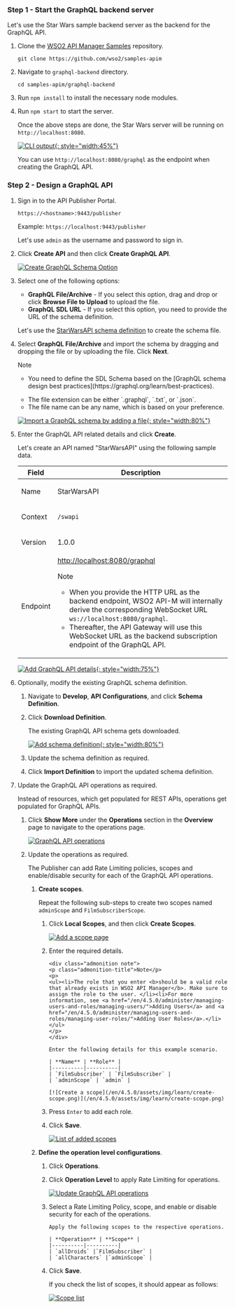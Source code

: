 
### Step 1 - Start the GraphQL backend server

Let's use the Star Wars sample backend server as the backend for the GraphQL API.

1. Clone the [WSO2 API Manager Samples](https://github.com/wso2/samples-apim) repository.

    ```
    git clone https://github.com/wso2/samples-apim

    ```

2. Navigate to `graphql-backend` directory.

    ```
    cd samples-apim/graphql-backend
    ```

3. Run `npm install` to install the necessary node modules.

4. Run `npm start` to start the server.

    Once the above steps are done, the Star Wars server will be running on `http://localhost:8080`.

    [![CLI output](/en/4.5.0/assets/img/learn/cli-output.png){: style="width:45%"}](/en/4.5.0/assets/img/learn/cli-output.png)

    You can use `http://localhost:8080/graphql` as the endpoint when creating the GraphQL API.

### Step 2 - Design a GraphQL API

1. Sign in to the API Publisher Portal.
   
    `https://<hostname>:9443/publisher` 
   
    Example: `https://localhost:9443/publisher`

    Let's use `admin` as the username and password to sign in.

2. Click **Create API** and then click **Create GraphQL API**.

     [![Create GraphQL Schema Option](/en/4.5.0/assets/img/learn/create-graphql-schema-option.png)](/en/4.5.0/assets/img/learn/create-graphql-schema-option.png)

3. Select one of the following options:

	* **GraphQL File/Archive** - If you select this option, drag and drop or click **Browse File to Upload** to upload the file.
	* **GraphQL SDL URL** - If you select this option, you need to provide the URL of the schema definition.

    Let's use the [StarWarsAPI schema definition](/en/4.5.0/assets/attachments/learn/schema_graphql.graphql) to create the schema file. 

4. Select **GraphQL File/Archive** and import the schema by dragging and dropping the file or by uploading the file. Click **Next**.

    <div class="admonition note">
    <p class="admonition-title">Note</p>
    <ul><li>
    <p>You need to define the SDL Schema based on the [GraphQL schema design best practices](https://graphql.org/learn/best-practices).</p></li>
    <li>The file extension can be either `.graphql`, `.txt`, or `.json`. </li><li> The file name can be any name, which is based on your preference.</li></ul>
    </div>

    [![Import a GraphQL schema by adding a file](/en/4.5.0/assets/img/learn/import-graphql-schema-via-file.png){: style="width:80%"}](/en/4.5.0/assets/img/learn/import-graphql-schema-via-file.png)
    

5. Enter the GraphQL API related details and click **Create**.
    
    Let's create an API named "StarWarsAPI" using the following sample data.

    <table>
    <thead>
    <tr class="header">
    <th><div>
    <div>
    <b>Field</b>
    </div>
    </div></th>
    <th><div>
    <div>
    <b>Description</b>
    </div>
    </div></th>
    </tr>
    </thead>
    <td >
        <p>Name</p>
    </td>
    <td>
        <p>StarWarsAPI</p>
    </td>
    </tr>
    <tr>
    <td>
        <p>Context</p>
    </td>
    <td>
        <p><code>/swapi</code></p>
    </td>
    </tr>
    <tr>
    <td>
        <p>Version</p>
    </td>
    <td>
        <p>1.0.0</p>
    </td>
    </tr>
    <tr>
    <td>
        <p>Endpoint</p>
    </td>
    <td>
        <a href="http://localhost:8080/graphql" target="_blank">http://localhost:8080/graphql</a>
            <div class="admonition note">
    <p class="admonition-title">Note</p>
    <p>
    <ul>
    <li>
    When you provide the HTTP URL as the backend endpoint, WSO2 API-M will internally derive the corresponding WebSocket URL <code>ws://localhost:8080/graphql</code>.</li><li>
    Thereafter, the API Gateway will use this WebSocket URL as the backend subscription endpoint of the GraphQL API.</li> 
    </ul></p>
    </div>
    </td>
    </tr>
    </table>

    [![Add GraphQL API details](/en/4.5.0/assets/img/learn/create-graphql-api-details.png){: style="width:75%"}](/en/4.5.0/assets/img/learn/create-graphql-api-details.png)

6. Optionally, modify the existing GraphQL schema definition.

    1. Navigate to **Develop**, **API Configurations**, and click **Schema Definition**.

    2. Click **Download Definition**.

         The existing GraphQL API schema gets downloaded.

         [![Add schema definition](/en/4.5.0/assets/img/learn/download-schema-definition.png){: style="width:80%"}](/en/4.5.0/assets/img/learn/download-schema-definition.png)

    3. Update the schema definition as required.

    4. Click **Import Definition** to import the updated schema definition.

7. Update the GraphQL API operations as required.

    Instead of resources, which get populated for REST APIs, operations get populated for GraphQL APIs.

    1. Click **Show More** under the **Operations** section in the **Overview** page to navigate to the operations page.

         [![GraphQL API operations](/en/4.5.0/assets/img/learn/operations.png)](/en/4.5.0/assets/img/learn/operations.png)  
     
    2. Update the operations as required.
         
        The Publisher can add Rate Limiting policies, scopes and enable/disable security for each of the GraphQL API operations.

        1. **Create scopes**.

            Repeat the following sub-steps to create two scopes named `adminScope` and `FilmSubscriberScope`.

            1. Click **Local Scopes**, and then click **Create Scopes**.

                [![Add a scope page](/en/4.5.0/assets/img/learn/add-scope.png)](/en/4.5.0/assets/img/learn/add-scope.png)

            2. Enter the required details.

                   <div class="admonition note">
                   <p class="admonition-title">Note</p>
                   <p> 
                   <ul><li>The role that you enter <b>should be a valid role that already exists in WSO2 API Manager</b>. Make sure to assign the role to the user. </li><li>For more information, see <a href="/en/4.5.0/administer/managing-users-and-roles/managing-users/">Adding Users</a> and <a href="/en/4.5.0/administer/managing-users-and-roles/managing-user-roles/">Adding User Roles</a>.</li></ul>
                   </p>
                   </div>
                  
                   Enter the following details for this example scenario.

                   | **Name** | **Role** |
                   |----------|----------|
                   | `FilmSubscriber` | `FilmSubscriber` |
                   | `adminScope` | `admin` |

                   [![Create a scope](/en/4.5.0/assets/img/learn/create-scope.png)](/en/4.5.0/assets/img/learn/create-scope.png)

            3. Press `Enter` to add each role. 

            4. Click **Save**.

                 [![List of added scopes](/en/4.5.0/assets/img/learn/starwars-scope-list.png)](/en/4.5.0/assets/img/learn/starwars-scope-list.png)

         2. **Define the operation level configurations**.

            1. Click **Operations**.
            
            2. Click **Operation Level** to apply Rate Limiting for operations.

                [![Update GraphQL API operations](/en/4.5.0/assets/img/learn/update-operations.png)](/en/4.5.0/assets/img/learn/update-operations.png) 

            3. Select a Rate Limiting Policy, scope, and enable or disable security for each of the operations. 

                   Apply the following scopes to the respective operations.

                   | **Operation** | **Scope** |
                   |----------|----------|
                   | `allDroids` |`FilmSubscriber` |
                   | `allCharacters` |`adminScope` |
            
            4. Click **Save**.

                 If you check the list of scopes, it should appear as follows:

                 [![Scope list](/en/4.5.0/assets/img/learn/scope-list.png)](/en/4.5.0/assets/img/learn/scope-list.png)
